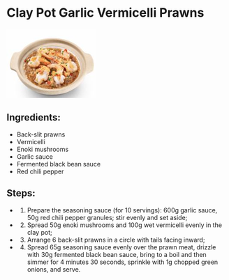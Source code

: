 # Clay Pot Garlic Vermicelli Prawns

![Clay Pot Garlic Vermicelli Prawns](../../images/%E7%A0%82%E9%94%85%E8%92%9C%E8%93%89%E7%B2%89%E4%B8%9D%E8%99%BE.png)


## Ingredients:

- Back-slit prawns
- Vermicelli
- Enoki mushrooms
- Garlic sauce
- Fermented black bean sauce
- Red chili pepper

## Steps:

- 1. Prepare the seasoning sauce (for 10 servings): 600g garlic sauce, 50g red chili pepper granules; stir evenly and set aside;
- 2. Spread 50g enoki mushrooms and 100g wet vermicelli evenly in the clay pot;
- 3. Arrange 6 back-slit prawns in a circle with tails facing inward;
- 4. Spread 65g seasoning sauce evenly over the prawn meat, drizzle with 30g fermented black bean sauce, bring to a boil and then simmer for 4 minutes 30 seconds, sprinkle with 1g chopped green onions, and serve.